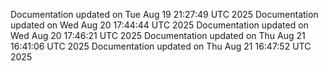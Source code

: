 Documentation updated on Tue Aug 19 21:27:49 UTC 2025
Documentation updated on Wed Aug 20 17:44:44 UTC 2025
Documentation updated on Wed Aug 20 17:46:21 UTC 2025
Documentation updated on Thu Aug 21 16:41:06 UTC 2025
Documentation updated on Thu Aug 21 16:47:52 UTC 2025

